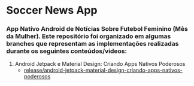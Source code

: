 # Soccer News App

### App Nativo Android de Notícias Sobre Futebol Feminino (Mês da Mulher). Este repositório foi organizado em algumas branches que representam as implementações realizadas durante os seguintes conteúdos/vídeos:



1. Android Jetpack e Material Design: Criando Apps Nativos Poderosos
    - [release/android-jetpack-material-design-criando-apps-nativos-poderosos](https://github.com/RafaelKamada/soccer-news-app/tree/release/android-jetpack-material-design-criando-apps-nativos-poderosos)

